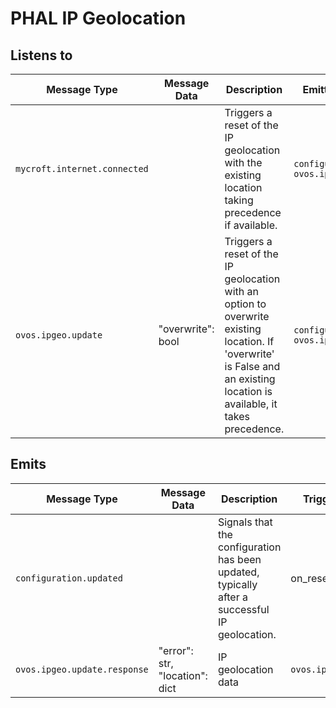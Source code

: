 # PHAL IP Geolocation

## Listens to

| Message Type                 | Message Data      | Description                                                                                                                                                               | Emitted Response Type                                    | Handled by |
|------------------------------|-------------------|---------------------------------------------------------------------------------------------------------------------------------------------------------------------------|----------------------------------------------------------|------------|
| `mycroft.internet.connected` |                   | Triggers a reset of the IP geolocation with the existing location taking precedence if available.                                                                         | `configuration.updated`<br> `ovos.ipgeo.update.response` | on_reset   |
| `ovos.ipgeo.update`          | "overwrite": bool | Triggers a reset of the IP geolocation with an option to overwrite existing location. If 'overwrite' is False and an existing location is available, it takes precedence. | `configuration.updated`<br> `ovos.ipgeo.update.response` | on_reset   |

## Emits

| Message Type                 | Message Data                   | Description                                                                                   | Triggered by        |
|------------------------------|--------------------------------|-----------------------------------------------------------------------------------------------|---------------------|
| `configuration.updated`      |                                | Signals that the configuration has been updated, typically after a successful IP geolocation. | on_reset            |
| `ovos.ipgeo.update.response` | "error": str, "location": dict | IP geolocation data                                                                           | `ovos.ipgeo.update` |

